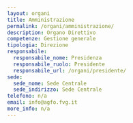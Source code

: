 ```yaml
---
layout: organi
title: Amministrazione
permalink: /organi/amministrazione/
description: Organo Direttivo
competenze: Gestione generale
tipologia: Direzione
responsabile:
  responsabile_nome: Presidenza
  responsabile_ruolo: Presidente
  responsabile_url: /organi/presidente/
sede:
  sede_nome: Sede Centrale
  sede_indirizzo: Sede Centrale
telefono: n/a
email: info@agfo.fvg.it
more_info: n/a
---
```

